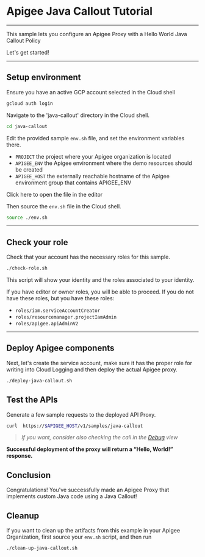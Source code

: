 # Apigee Java Callout Tutorial

---
This sample lets you configure an Apigee Proxy with a Hello World Java Callout Policy

Let's get started!

---

## Setup environment

Ensure you have an active GCP account selected in the Cloud shell

```sh
gcloud auth login
```

Navigate to the 'java-callout' directory in the Cloud shell.

```sh
cd java-callout
```

Edit the provided sample `env.sh` file, and set the environment variables there.

   * `PROJECT` the project where your Apigee organization is located
   * `APIGEE_ENV` the Apigee environment where the demo resources should be created
   * `APIGEE_HOST` the externally reachable hostname of the Apigee environment group that contains APIGEE_ENV

Click <walkthrough-editor-open-file filePath="java-callout/env.sh">here</walkthrough-editor-open-file> to open the file in the editor

Then source the `env.sh` file in the Cloud shell.

```sh
source ./env.sh
```

---
## Check your role

Check that your account has the necessary roles for this sample.

```bash
./check-role.sh
```

This script will show your identity and the roles associated to your identity.

If you have editor or owner roles, you will be able to proceed. If you do not have these roles, but
you have these roles:
 * `roles/iam.serviceAccountCreator`
 * `roles/resourcemanager.projectIamAdmin`
 * `roles/apigee.apiAdminV2`

---

## Deploy Apigee components

Next, let's create the service account, make sure it has the proper role for writing into Cloud Logging and then deploy the actual Apigee proxy.

```sh
./deploy-java-callout.sh
```

## Test the APIs

Generate a few sample requests to the deployed API Proxy.

```sh
curl  https://$APIGEE_HOST/v1/samples/java-callout
```

> _If you want, consider also checking the call in the [Debug](https://cloud.google.com/apigee/docs/api-platform/debug/trace) view_

**Successful deployment of the proxy will return a “Hello, World!” response.**

## Conclusion

<walkthrough-conclusion-trophy></walkthrough-conclusion-trophy>

Congratulations! You've successfully made an Apigee Proxy that implements custom Java code using a Java Callout!

<walkthrough-inline-feedback></walkthrough-inline-feedback>

## Cleanup

If you want to clean up the artifacts from this example in your Apigee Organization, first source your `env.sh` script, and then run

```bash
./clean-up-java-callout.sh
```
